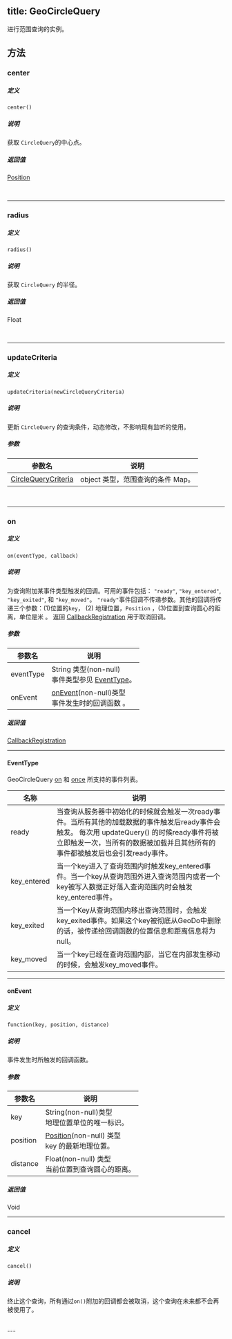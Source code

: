 title: GeoCircleQuery
---

进行范围查询的实例。

## 方法

### center

##### 定义

`center()`

##### 说明

获取 `CircleQuery`的中心点。

##### 返回值

[Position](Position.html)

</br>

---

### radius

##### 定义

`radius()`

##### 说明

获取 `CircleQuery` 的半径。

##### 返回值

Float

</br>

---

### updateCriteria

##### 定义

`updateCriteria(newCircleQueryCriteria)`

##### 说明

更新 `CircleQuery` 的查询条件，动态修改，不影响现有监听的使用。

##### 参数

| 参数名 | 说明 |
|---|---|
| [CircleQueryCriteria](Location.html#CircleQueryCriteria) | object 类型，范围查询的条件 Map。 |

</br>

---

### on

##### 定义

`on(eventType, callback)`

##### 说明

为查询附加某事件类型触发的回调。可用的事件包括： `"ready"`, `"key_entered"`, `"key_exited"`, 和 `"key_moved"`。
`"ready"`事件回调不传递参数。其他的回调将传递三个参数：(1)位置的`key`， (2) 地理位置，`Position` ，(3)位置到查询圆心的距离，单位是米 。
返回 [CallbackRegistration](CallbackRegistration.html) 用于取消回调。

##### 参数

| 参数名            | 说明                                       |
| -------------- | ---------------------------------------- |
| eventType      | String 类型(non-null)<br>事件类型参见 [EventType](CircleQuery.html#EventType)。 |
| onEvent        | [onEvent](CircleQuery.html#onEvent)(non-null)类型<br>事件发生时的回调函数 。

##### 返回值

[CallbackRegistration](CallbackRegistration.html)

---

#### EventType

GeoCircleQuery [on](GeoCircleQuery.html#on) 和 [once](GeoCircleQuery.html#once) 所支持的事件列表。

| 名称            | 说明                  |
| ------------- | ------------------- |
| ready         | 当查询从服务器中初始化的时候就会触发一次ready事件。当所有其他的加载数据的事件触发后ready事件会触发。 每次用 updateQuery() 的时候ready事件将被立即触发一次，当所有的数据被加载并且其他所有的事件都被触发后也会引发ready事件。 |
| key_entered   | 当一个key进入了查询范围内时触发key_entered事件。当一个key从查询范围外进入查询范围内或者一个key被写入数据正好落入查询范围内时会触发key_entered事件。 |
| key_exited | 当一个Key从查询范围内移出查询范围时，会触发key_exited事件。如果这个key被彻底从GeoDo中删除的话，被传递给回调函数的位置信息和距离信息将为null。 |
| key_moved | 当一个key已经在查询范围内部，当它在内部发生移动的时候，会触发key_moved事件。  |

---

#### onEvent

##### 定义

`function(key, position, distance)`

##### 说明

事件发生时所触发的回调函数。

##### 参数

| 参数名      | 说明                                       |
| -------- | ---------------------------------------- |
| key      | String(non-null)类型<br> 地理位置单位的唯一标识。    |
| position     | [Position](Position.html)(non-null) 类型 <br> key 的最新地理位置。 |
| distance     | Float(non-null) 类型 <br> 当前位置到查询圆心的距离。 |

##### 返回值

Void

---


### cancel

##### 定义

`cancel()`

##### 说明

终止这个查询，所有通过`on()`附加的回调都会被取消，这个查询在未来都不会再被使用了。

<br>
---
